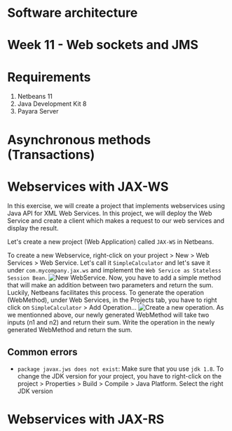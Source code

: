 # Software architecture
# Week 11 - Web sockets and JMS

# Requirements
1. Netbeans 11
2. Java Development Kit 8
3. Payara Server


# Asynchronous methods (Transactions)

# Webservices with JAX-WS

In this exercise, we will create a project that implements webservices using Java API for XML Web Services. In this project, we will deploy the Web Service and create a client which makes a request to our web services and display the result.

Let's create a new project (Web Application) called `JAX-WS` in Netbeans.

To create a new Webservice, right-click on your project > New > Web Services > Web Service. Let's call it `SimpleCalculator` and let's save it under `com.mycompany.jax.ws` and implement the `Web Service as Stateless Session Bean`.
<img src="https://github.com/doplab/soar-tp/blob/master/week12/images/new_ws.png?raw=True" alt="New WebService">.
Now, you have to add a simple method that will make an addition between two parameters and return the sum.
Luckily, Netbeans facilitates this process. To generate the operation (WebMethod), under Web Services, in the Projects tab, you have to right click on `SimpleCalculator` > Add Operation...
<img src="https://github.com/doplab/soar-tp/blob/master/week12/images/operation.png?raw=True" alt="Create a new operation">.
As we mentionned above, our newly generated WebMethod will take two inputs (n1 and n2) and return their sum.
Write the operation in the newly generated WebMethod and return the sum.



## Common errors
- `package javax.jws does not exist`: Make sure that you use `jdk 1.8`. To change the JDK version for your project, you have to right-click on the project > Properties > Build > Compile > Java Platform. Select the right JDK version

# Webservices with JAX-RS